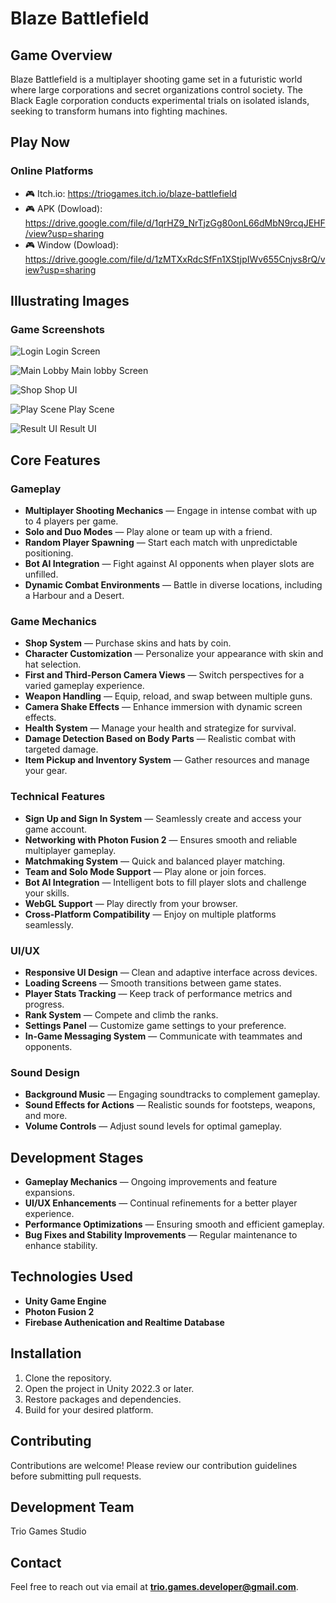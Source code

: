 # Blaze Battlefield

## Game Overview  
Blaze Battlefield is a multiplayer shooting game set in a futuristic world where large corporations and secret organizations control society. The Black Eagle corporation conducts experimental trials on isolated islands, seeking to transform humans into fighting machines.  

## Play Now
### Online Platforms
* 🎮 Itch.io: https://triogames.itch.io/blaze-battlefield
* 🎮 APK (Dowload): https://drive.google.com/file/d/1qrHZ9_NrTjzGg80onL66dMbN9rcqJEHF/view?usp=sharing
* 🎮 Window (Dowload): https://drive.google.com/file/d/1zMTXxRdcSfFn1XStjpIWv655Cnjvs8rQ/view?usp=sharing
## Illustrating Images

### Game Screenshots
![Login](/Images/Login.png)
Login Screen

![Main Lobby](/Images/MainLobby.png)
Main lobby Screen

![Shop](/Images/Shop.png)
Shop UI

![Play Scene](/Images/PlayScene.png)
Play Scene

![Result UI](/Images/Result.png)
Result UI

## Core Features  

### Gameplay  
- **Multiplayer Shooting Mechanics** — Engage in intense combat with up to 4 players per game.  
- **Solo and Duo Modes** — Play alone or team up with a friend.  
- **Random Player Spawning** — Start each match with unpredictable positioning.  
- **Bot AI Integration** — Fight against AI opponents when player slots are unfilled.  
- **Dynamic Combat Environments** — Battle in diverse locations, including a Harbour and a Desert.  

### Game Mechanics  
- **Shop System** — Purchase skins and hats by coin.  
- **Character Customization** — Personalize your appearance with skin and hat selection.  
- **First and Third-Person Camera Views** — Switch perspectives for a varied gameplay experience.  
- **Weapon Handling** — Equip, reload, and swap between multiple guns.  
- **Camera Shake Effects** — Enhance immersion with dynamic screen effects.  
- **Health System** — Manage your health and strategize for survival.  
- **Damage Detection Based on Body Parts** — Realistic combat with targeted damage.  
- **Item Pickup and Inventory System** — Gather resources and manage your gear.
  
### Technical Features  
- **Sign Up and Sign In System** — Seamlessly create and access your game account.  
- **Networking with Photon Fusion 2** — Ensures smooth and reliable multiplayer gameplay.  
- **Matchmaking System** — Quick and balanced player matching.  
- **Team and Solo Mode Support** — Play alone or join forces.  
- **Bot AI Integration** — Intelligent bots to fill player slots and challenge your skills.  
- **WebGL Support** — Play directly from your browser.  
- **Cross-Platform Compatibility** — Enjoy on multiple platforms seamlessly.  

### UI/UX  
- **Responsive UI Design** — Clean and adaptive interface across devices.  
- **Loading Screens** — Smooth transitions between game states.  
- **Player Stats Tracking** — Keep track of performance metrics and progress.  
- **Rank System** — Compete and climb the ranks.  
- **Settings Panel** — Customize game settings to your preference.  
- **In-Game Messaging System** — Communicate with teammates and opponents.  

### Sound Design  
- **Background Music** — Engaging soundtracks to complement gameplay.  
- **Sound Effects for Actions** — Realistic sounds for footsteps, weapons, and more.  
- **Volume Controls** — Adjust sound levels for optimal gameplay.  

## Development Stages  
- **Gameplay Mechanics** — Ongoing improvements and feature expansions.  
- **UI/UX Enhancements** — Continual refinements for a better player experience.  
- **Performance Optimizations** — Ensuring smooth and efficient gameplay.  
- **Bug Fixes and Stability Improvements** — Regular maintenance to enhance stability.  

## Technologies Used  
- **Unity Game Engine**  
- **Photon Fusion 2**  
- **Firebase Authenication and Realtime Database**  

## Installation  
1. Clone the repository.  
2. Open the project in Unity 2022.3 or later.  
3. Restore packages and dependencies.  
4. Build for your desired platform.  

## Contributing  
Contributions are welcome! Please review our contribution guidelines before submitting pull requests.  

## Development Team  
Trio Games Studio  

## Contact  
Feel free to reach out via email at **trio.games.developer@gmail.com**.  
